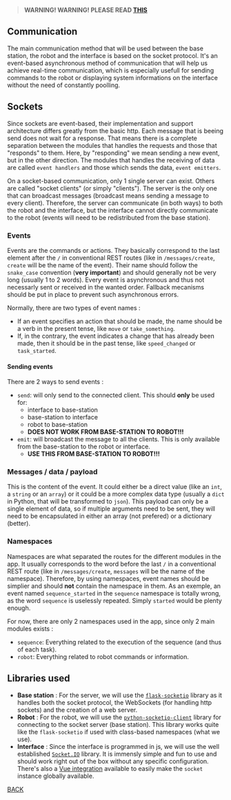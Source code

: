 > **WARNING! WARNING! PLEASE READ [THIS](#sending-events)**

## Communication

The main communication method that will be used between the base station, the robot and the interface is based on the socket protocol. It's an event-based asynchronous method of communication that will help us achieve real-time communication, which is especially usefull for sending commands to the robot or displaying system informations on the interface without the need of constantly poolling. 

## Sockets

Since sockets are event-based, their implementation and support architecture differs greatly from the basic http. Each message that is beeing send does not wait for a response. That means there is a complete separation between the modules that handles the requests and those that "responds" to them. Here, by "responding" we mean sending a new event, but in the other direction. The modules that handles the receiving of data are called `event handlers` and those which sends the data, `event emitters`. 

On a socket-based communication, only 1 single server can exist. Others are called "socket clients" (or simply "clients"). The server is the only one that can broadcast messages (broadcast means sending a message to every client). Therefore, the server can communicate (in both ways) to both the robot and the interface, but the interface cannot directly communicate to the robot (events will need to be redistributed from the base station).

### Events

Events are the commands or actions. They basically correspond to the last element after the `/` in conventional REST routes (like in `/messages/create`, `create` will be the name of the event). Their name should follow the `snake_case` convention (**very important**) and should generally not be very long (usually 1 to 2 words). Every event is asynchronous and thus not necessarly sent or received in the wanted order. Fallback mecanisms should be put in place to prevent such asynchronous errors.

Normally, there are two types of event names :

- If an event specifies an action that should be made, the name should be a verb in the present tense, like `move` or `take_something`.
- If, in the contrary, the event indicates a change that has already been made, then it should be in the past tense, like `speed_changed` or `task_started`.

#### Sending events

There are 2 ways to send events :

- `send`: will only send to the connected client. This should **only** be used for:
    - interface to base-station
    - base-station to interface
    - robot to base-station
    - **DOES NOT WORK FROM BASE-STATION TO ROBOT!!!**
- `emit`: will broadcast the message to all the clients. This is only available from the base-station to the robot or interface.
    - **USE THIS FROM BASE-STATION TO ROBOT!!!**

### Messages / data / payload

This is the content of the event. It could either be a direct value (like an `int`, a `string` or an `array`) or it could be a more complex data type (usually a `dict` in Python, that will be transformed to `json`). This payload can only be a single element of data, so if multiple arguments need to be sent, they will need to be encapsulated in either an array (not prefered) or a dictionary (better). 

### Namespaces

Namespaces are what separated the routes for the different modules in the app. It usually corresponds to the word before the last `/` in a conventional REST route (like in `/messages/create`, `messages` will be the name of the namespace). Therefore, by using namespaces, event names should be simplier and should **not** contain the namespace in them. As an exemple, an event named `sequence_started` in the `sequence` namespace is totally wrong, as the word `sequence` is uselessly repeated. Simply `started` would be plenty enough.

For now, there are only 2 namespaces used in the app, since only 2 main modules exists : 

- `sequence`: Everything related to the execution of the sequence (and thus of each task).
- `robot`: Everything related to robot commands or information.

## Libraries used

- **Base station** : For the server, we will use the [`flask-socketio`](https://flask-socketio.readthedocs.io/en/latest/) library as it handles both the socket protocol, the WebSockets (for handling http sockets) and the creation of a web server. 
- **Robot** : For the robot, we will use the [`python-socketio-client`](https://python-socketio.readthedocs.io/en/latest/client.html) library for connecting to the socket server (base station). This library works quite like the `flask-socketio` if used with class-based namespaces (what we use). 
- **Interface** : Since the interface is programmed in js, we will use the well established [`Socket.IO`](https://socket.io/get-started/chat/) library. It is immensly simple and fun to use and should work right out of the box without any specific configuration. There's also a [Vue integration](https://www.npmjs.com/package/vue-socket.io) available to easily make the `socket` instance globally available.

[BACK](./README.md)
